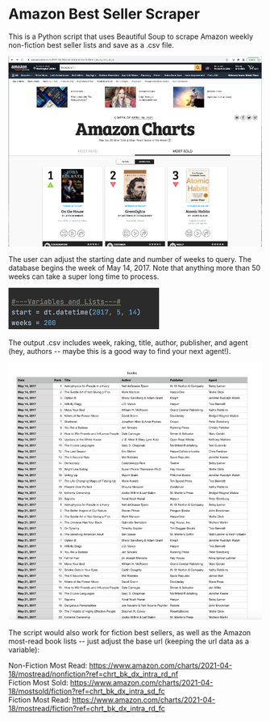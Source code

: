 # Amazon Best Seller Scraper

This is a Python script that uses Beautiful Soup to scrape Amazon weekly non-fiction best seller lists and save as a .csv file.

![app_screenshot](https://github.com/Holly-Transport/Amazon_Best_Seller_Scraper/blob/master/screenshots/scr_app1.png)

The user can adjust the starting date and number of weeks to query. The database begins the week of May 14, 2017. Note that anything more than 50 weeks can take a super long time to process.

![app_screenshot](https://github.com/Holly-Transport/Amazon_Best_Seller_Scraper/blob/master/screenshots/scr_app2.png)

The output .csv includes week, raking, title, author, publisher, and agent (hey, authors -- maybe this is a good way to find your next agent!). 

![app_screenshot](https://github.com/Holly-Transport/Amazon_Best_Seller_Scraper/blob/master/screenshots/scr_app3.png)

The script would also work for fiction best sellers, as well as the Amazon most-read book lists -- just adjust the base url (keeping the url data as a variable):

Non-Fiction Most Read: https://www.amazon.com/charts/2021-04-18/mostread/nonfiction?ref=chrt_bk_dx_intra_rd_nf<br>
Fiction Most Sold: https://www.amazon.com/charts/2021-04-18/mostsold/fiction?ref=chrt_bk_dx_intra_sd_fc<br>
Fiction Most Read: https://www.amazon.com/charts/2021-04-18/mostread/fiction?ref=chrt_bk_dx_intra_rd_fc<br>


